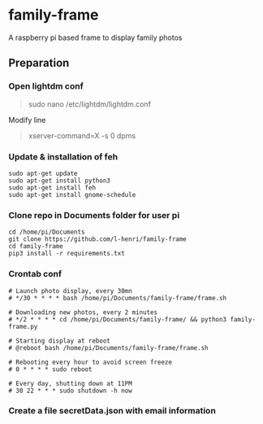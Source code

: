 # family-frame
A raspberry pi based frame to display family photos

## Preparation

### Open lightdm conf
> sudo nano /etc/lightdm/lightdm.conf

Modify line

> xserver-command=X -s 0 dpms

### Update & installation of feh
```
sudo apt-get update
sudo apt-get install python3
sudo apt-get install feh
sudo apt-get install gnome-schedule

```

### Clone repo in Documents folder for user pi
```
cd /home/pi/Documents
git clone https://github.com/l-henri/family-frame
cd family-frame
pip3 install -r requirements.txt
```
### Crontab conf

```
# Launch photo display, every 30mn
# */30 * * * * bash /home/pi/Documents/family-frame/frame.sh

# Downloading new photos, every 2 minutes
# */2 * * * * cd /home/pi/Documents/family-frame/ && python3 family-frame.py

# Starting display at reboot
# @reboot bash /home/pi/Documents/family-frame/frame.sh

# Rebooting every hour to avoid screen freeze
# 0 * * * * sudo reboot

# Every day, shutting down at 11PM
# 30 22 * * * sudo shutdown -h now
```
### Create a file secretData.json with email information

